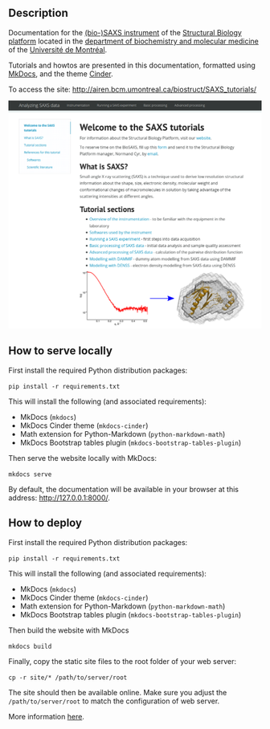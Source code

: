 ## Description

Documentation for the [(bio-)SAXS instrument](https://biochimie.umontreal.ca/en/scientific-platforms-bmm/structural-biology/biosaxs/) of the [Structural Biology platform](https://biochimie.umontreal.ca/en/plateformes-scientifiques-bmm/biologie-structurale/) located in the [department of biochemistry and molecular medicine](https://biochimie.umontreal.ca/en) of the [Université de Montréal](https://umontreal.ca/en).

Tutorials and howtos are presented in this documentation, formatted using [MkDocs](https://www.mkdocs.org/), and the theme [Cinder](https://github.com/chrissimpkins/cinder).

To access the site: http://airen.bcm.umontreal.ca/biostruct/SAXS_tutorials/

![Screenshot of the front page](https://github.com/BioStruct-UdeM/SAXS_tutorials/raw/master/docs/img/screen_shots/site_front_page_screenshot.png)


## How to serve locally

First install the required Python distribution packages:

`pip install -r requirements.txt`

This will install the following (and associated requirements):

- MkDocs (`mkdocs`)
- MkDocs Cinder theme (`mkdocs-cinder`)
- Math extension for Python-Markdown (`python-markdown-math`)
- MkDocs Bootstrap tables plugin (`mkdocs-bootstrap-tables-plugin`)

Then serve the website locally with MkDocs:

`mkdocs serve`

By default, the documentation will be available in your browser at this address: http://127.0.0.1:8000/.


## How to deploy

First install the required Python distribution packages:

`pip install -r requirements.txt`

This will install the following (and associated requirements):

- MkDocs (`mkdocs`)
- MkDocs Cinder theme (`mkdocs-cinder`)
- Math extension for Python-Markdown (`python-markdown-math`)
- MkDocs Bootstrap tables plugin (`mkdocs-bootstrap-tables-plugin`)

Then build the website with MkDocs

`mkdocs build`

Finally, copy the static site files to the root folder of your web server:

`cp -r site/* /path/to/server/root`

The site should then be available online. Make sure you adjust the `/path/to/server/root` to match the configuration of web server.

More information [here](https://www.mkdocs.org/user-guide/deploying-your-docs/).
